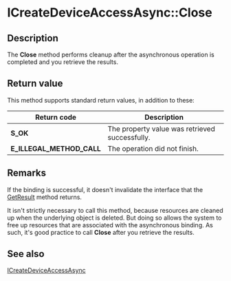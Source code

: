 # ICreateDeviceAccessAsync::Close

## Description

The **Close** method performs cleanup after the asynchronous operation is completed and you retrieve the results.

## Return value

This method supports standard return values, in addition to these:

| Return code | Description |
| --- | --- |
| **S_OK** | The property value was retrieved successfully. |
| **E_ILLEGAL_METHOD_CALL** | The operation did not finish. |

## Remarks

If the binding is successful, it doesn't invalidate the interface that the [GetResult](https://learn.microsoft.com/previous-versions/windows/desktop/api/deviceaccess/nf-deviceaccess-icreatedeviceaccessasync-getresult) method returns.

It isn't strictly necessary to call this method, because resources are cleaned up when the underlying object is deleted. But doing so allows the system to free up resources that are associated with the asynchronous binding. As such, it's good practice to call **Close** after you retrieve the results.

## See also

[ICreateDeviceAccessAsync](https://learn.microsoft.com/previous-versions/windows/desktop/api/deviceaccess/nn-deviceaccess-icreatedeviceaccessasync)
